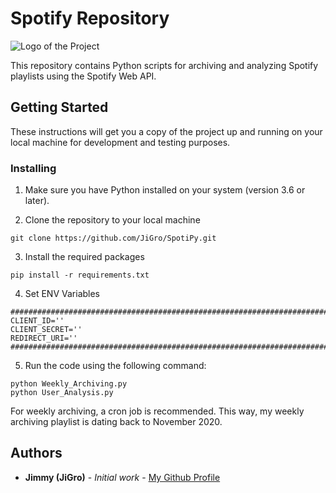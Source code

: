 # Spotify Repository

![Logo of the Project](https://cdn.pixabay.com/photo/2016/04/28/23/53/spotify-1360002_1280.jpg)

This repository contains Python scripts for archiving and analyzing Spotify playlists using the Spotify Web API.

## Getting Started
These instructions will get you a copy of the project up and running on your local machine for development and testing purposes.

### Installing
1. Make sure you have Python installed on your system (version 3.6 or later).

2. Clone the repository to your local machine
```
git clone https://github.com/JiGro/SpotiPy.git
```

3. Install the required packages
```
pip install -r requirements.txt
```

4. Set ENV Variables 
```
########################################################################
CLIENT_ID=''
CLIENT_SECRET=''
REDIRECT_URI=''
########################################################################
```

5. Run the code using the following command:
```
python Weekly_Archiving.py
python User_Analysis.py
```
For weekly archiving, a cron job is recommended. This way, my weekly archiving playlist is dating back to November 2020.

## Authors
- **Jimmy (JiGro)** - *Initial work* - [My Github Profile](https://github.com/JiGro)